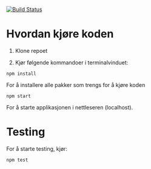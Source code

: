 [![Build Status](https://travis-ci.org/MLKMO/Skoleruter.svg?branch=master)](https://travis-ci.org/MLKMO/Skoleruter)

# Hvordan kjøre koden

1. Klone repoet

2. Kjør følgende kommandoer i terminalvinduet:

```
npm install
```
For å installere alle pakker som trengs for å kjøre koden

```
npm start
```
For å starte applikasjonen i nettleseren (localhost).

# Testing
For å starte testing, kjør: 

```
npm test
```